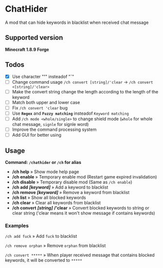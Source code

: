 # ChatHider
A mod that can hide keywords in blacklist when received chat message

## Supported version
**Minecraft 1.8.9 Forge**

## Todos
- [x] Use character "**'**" insteadof "**`**"
- [ ] Change command usage `/ch convert [string]/'clear` -> `/ch convert <[string]/'clear>`
- [ ] Make the convert string change the length according to the length of the keyword 
- [ ] Match both upper and lower case
- [ ] Fix `/ch convert 'clear` bug
- [ ] Use **`Regex`** and **`Fuzzy matching`** insteadof `Keyword matching`
- [ ] Add `/ch mode <whole/single>` to change shield mode (`whole` for whole chat message, `signle` for signle word)
- [ ] Improve the command processing system
- [ ] Add GUI for better using

## Usage
**Command: `/chathider` or `/ch` for alias**

- **/ch help** » Show mode help page
- **/ch enable** » Temporary enable mod (Restart game expired invalidation)
- **/ch disable** » Temporary disable mod (Same as `/ch enable`)
- **/ch add** ***[keyword]*** » Add a keyword to blacklist
- **/ch remove** ***[keyword]*** » Remove a keyword from blacklist
- **/ch list** » Show all blocked keywords
- **/ch clear** » Clear all keywords from blacklist
- **/ch convert** ***[string]*** **/'clear** » Convert blocked keywords to string or clear string ('clear means it won't show message if contains keywords)

### Examples
`/ch add fuck` » Add `fuck` to blacklist

`/ch remove orphan` » Remove `orphan` from blacklist

`/ch convert *****` » When player received message that contains blocked keywords, it will be converted to `*****`
